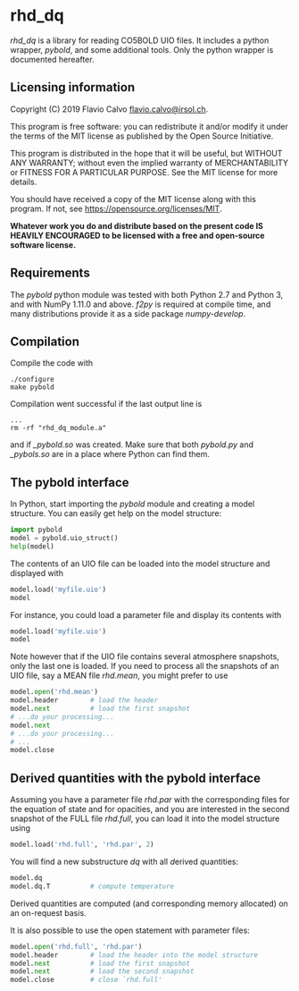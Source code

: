 rhd_dq
======
*rhd_dq* is a library for reading CO5BOLD UIO files. It includes a python wrapper, *pybold*, and some additional tools. Only the python wrapper is documented hereafter.

Licensing information
---------------------------
Copyright (C) 2019  Flavio Calvo <flavio.calvo@irsol.ch>.

This program is free software: you can redistribute it and/or modify
it under the terms of the MIT license as published by the Open Source
Initiative.

This program is distributed in the hope that it will be useful, but WITHOUT
ANY WARRANTY; without even the implied warranty of MERCHANTABILITY or FITNESS
FOR A PARTICULAR PURPOSE.  See the MIT license for more details.

You should have received a copy of the MIT license along with this program. If
not, see <https://opensource.org/licenses/MIT>.

**Whatever work you do and distribute based on the present code IS HEAVILY
ENCOURAGED to be licensed with a free and open-source software license.**

Requirements
------------------
The *pybold* python module was tested with both Python 2.7 and Python 3, and with NumPy 1.11.0 and above. *f2py* is required at compile time, and many distributions provide it as a side package *numpy-develop*.

Compilation
---------------
Compile the code with
```shell
./configure
make pybold
```
Compilation went successful if the last output line is

```
...
rm -rf "rhd_dq_module.a"
```

and if *_pybold.so* was created. Make sure that both *pybold.py* and *_pybols.so* are in a place where Python can find them.

The pybold interface
--------------------------

In Python, start importing the *pybold* module and creating a model structure. You can easily get help on the model structure:

```python
import pybold
model = pybold.uio_struct()
help(model)
```

The contents of an UIO file can be loaded into the model structure and displayed with

```python
model.load('myfile.uio')
model
```

For instance, you could load a parameter file and display its contents with

```python
model.load('myfile.uio')
model
```

Note however that if the UIO file contains several atmosphere snapshots, only the last one is loaded. If you need to process all the snapshots of an UIO file, say a MEAN file *rhd.mean*, you might prefer to use

```python
model.open('rhd.mean')
model.header        # load the header
model.next          # load the first snapshot
# ...do your processing...
model.next
# ...do your processing...
# ...
model.close
```

Derived quantities with the pybold interface
------------------------------------------------------

Assuming you have a parameter file *rhd.par* with the corresponding files for the equation of state and for opacities, and you are interested in the second snapshot of the FULL file *rhd.full*, you can load it into the model structure using

```python
model.load('rhd.full', 'rhd.par', 2)
```

You will find a new substructure *dq* with all *d*erived *q*uantities:

```python
model.dq
model.dq.T          # compute temperature
```

Derived quantities are computed (and corresponding memory allocated) on an on-request basis.

It is also possible to use the open statement with parameter files:

```python
model.open('rhd.full', 'rhd.par')
model.header        # load the header into the model structure
model.next          # load the first snapshot
model.next          # load the second snapshot
model.close         # close `rhd.full'
```
